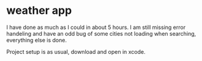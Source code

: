 # weather app
I have done as much as I could in about 5 hours. I am still missing error handeling and have an odd bug of some cities not loading when searching, everything else is done.

Project setup is as usual, download and open in xcode.
